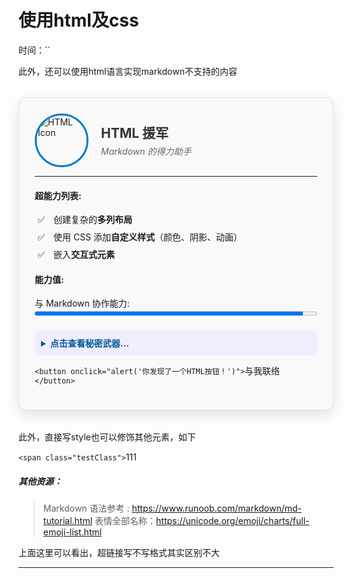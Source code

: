 # 使用html及css

时间：``


此外，还可以使用html语言实现markdown不支持的内容

<style>
  /* CSS样式都写在这里，这是Markdown完全没有的功能 */
  .profile-card {
    font-family: -apple-system, BlinkMacSystemFont, "Segoe UI", Roboto, "Helvetica Neue", Arial, sans-serif;
    max-width: 500px;
    margin: 2rem auto;
    padding: 25px;
    background-color: #f9f9f9;
    border: 1px solid #e1e1e1;
    border-radius: 12px;
    box-shadow: 0 8px 20px rgba(0, 0, 0, 0.1);
    transition: transform 0.3s ease;
  }
  .profile-card:hover {
    transform: translateY(-5px);
  }
  .card-header {
    display: flex;
    align-items: center;
    gap: 20px; /* 元素间的间距 */
  }
  .card-header img {
    width: 80px;
    height: 80px;
    border-radius: 50%;
    border: 3px solid #007acc;
  }
  .card-header h2 {
    margin: 0;
    color: #333;
  }
  .card-header p {
    margin: 5px 0 0;
    color: #666;
    font-style: italic;
  }
  .skills-list {
    list-style-type: '✅ '; /* 自定义列表符号 */
    padding-left: 20px;
  }
  .skills-list li {
    padding-left: 10px;
    margin-bottom: 8px;
  }
  details {
    margin-top: 20px;
    background-color: #eef;
    border-radius: 8px;
    padding: 10px;
  }
  summary {
    font-weight: bold;
    cursor: pointer;
    color: #005a99;
  }
  button {
    display: block;
    width: 100%;
    padding: 12px;
    margin-top: 20px;
    background-color: #007acc;
    color: white;
    border: none;
    border-radius: 8px;
    font-size: 16px;
    cursor: pointer;
    transition: background-color 0.2s ease;
  }
  button:hover {
    background-color: #005a99;
  }
</style>

<div class="profile-card">
  <div class="card-header">
    <!-- Markdown无法轻松实现图片和文字的左右布局 -->
    <img src="https://encrypted-tbn0.gstatic.com/images?q=tbn:ANd9GcSE2lqqL2xrFPw6IYKpgPc9JH3HQc0l9gcIbw&s" alt="HTML Icon">
    <div>
      <h2>HTML 援军</h2>
      <p>Markdown 的得力助手</p>
    </div>
  </div>
  <hr>
  <h4>超能力列表:</h4>
  <ul class="skills-list">
    <li>创建复杂的<strong>多列布局</strong></li>
    <li>使用 CSS 添加<strong>自定义样式</strong>（颜色、阴影、动画）</li>
    <li>嵌入<strong>交互式元素</strong></li>
  </ul>

<h4>能力值:</h4>
  <label for="power-level">与 Markdown 协作能力:</label>
  <!-- Markdown没有进度条标签 -->
  <progress id="power-level" value="95" max="100" style="width: 100%;"> 95% </progress>

<!-- Markdown没有可折叠/展开的区域 -->

<details>
    <summary>点击查看秘密武器...</summary>
    <p>秘密武器就是这些强大的 HTML 标签</p>
    <h3>帅！html！帅！</h3>
  </details>

  `<button onclick="alert('你发现了一个HTML按钮！')">`与我联络`</button>`

</div>

此外，直接写style也可以修饰其他元素，如下

<style>
  .testClass {
    color:orange;
    background-color:beige;
    padding:15px
  }
</style>

`<span class="testClass">`111

<!-- 注意这里参数的空格要换成连字符，如font-size -->

##### 其他资源：

> Markdown 语法参考 : https://www.runoob.com/markdown/md-tutorial.html
> 表情全部名称：https://unicode.org/emoji/charts/full-emoji-list.html

上面这里可以看出，超链接写不写格式其实区别不大

<hr>


